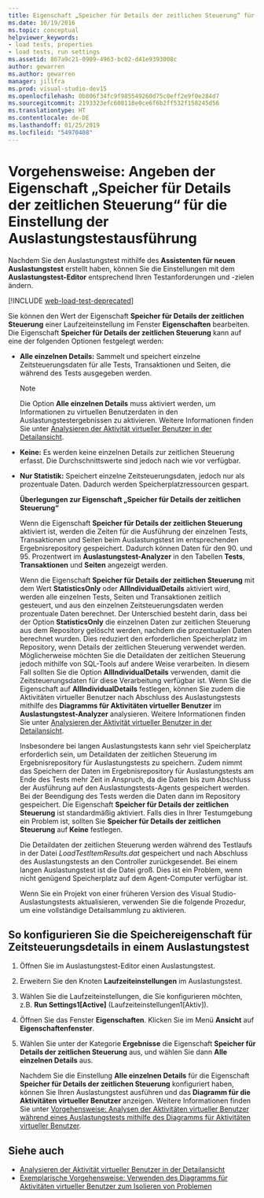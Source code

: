 ```yaml
---
title: Eigenschaft „Speicher für Details der zeitlichen Steuerung“ für Laufzeiteinstellungen von Auslastungstests
ms.date: 10/19/2016
ms.topic: conceptual
helpviewer_keywords:
- load tests, properties
- load tests, run settings
ms.assetid: 867a9c21-0909-4963-bc02-d41e9393008c
author: gewarren
ms.author: gewarren
manager: jillfra
ms.prod: visual-studio-dev15
ms.openlocfilehash: 0b806f34fc9f985549260d75c0eff2e9f0e284d7
ms.sourcegitcommit: 2193323efc608118e0ce6f6b2ff532f158245d56
ms.translationtype: HT
ms.contentlocale: de-DE
ms.lasthandoff: 01/25/2019
ms.locfileid: "54970408"
---
```

# <a name="how-to-specify-the-timing-details-storage-property-for-a-load-test-run-setting"></a>Vorgehensweise: Angeben der Eigenschaft „Speicher für Details der zeitlichen Steuerung“ für die Einstellung der Auslastungstestausführung

Nachdem Sie den Auslastungstest mithilfe des **Assistenten für neuen Auslastungstest** erstellt haben, können Sie die Einstellungen mit dem **Auslastungstest-Editor** entsprechend Ihren Testanforderungen und -zielen ändern.

[!INCLUDE [web-load-test-deprecated](includes/web-load-test-deprecated.md)]

Sie können den Wert der Eigenschaft **Speicher für Details der zeitlichen Steuerung** einer Laufzeiteinstellung im Fenster **Eigenschaften** bearbeiten. Die Eigenschaft **Speicher für Details der zeitlichen Steuerung** kann auf eine der folgenden Optionen festgelegt werden:

- **Alle einzelnen Details:** Sammelt und speichert einzelne Zeitsteuerungsdaten für alle Tests, Transaktionen und Seiten, die während des Tests ausgegeben werden.

  > [!NOTE]
  > Die Option **Alle einzelnen Details** muss aktiviert werden, um Informationen zu virtuellen Benutzerdaten in den Auslastungstestergebnissen zu aktivieren. Weitere Informationen finden Sie unter [Analysieren der Aktivität virtueller Benutzer in der Detailansicht](../test/analyze-load-test-virtual-user-activity-in-the-details-view.md).

- **Keine:** Es werden keine einzelnen Details zur zeitlichen Steuerung erfasst. Die Durchschnittswerte sind jedoch nach wie vor verfügbar.

- **Nur Statistik:** Speichert einzelne Zeitsteuerungsdaten, jedoch nur als prozentuale Daten. Dadurch werden Speicherplatzressourcen gespart.

  **Überlegungen zur Eigenschaft „Speicher für Details der zeitlichen Steuerung“**

  Wenn die Eigenschaft **Speicher für Details der zeitlichen Steuerung** aktiviert ist, werden die Zeiten für die Ausführung der einzelnen Tests, Transaktionen und Seiten beim Auslastungstest im entsprechenden Ergebnisrepository gespeichert. Dadurch können Daten für den 90. und 95. Prozentwert im **Auslastungstest-Analyzer** in den Tabellen **Tests**, **Transaktionen** und **Seiten** angezeigt werden.

  Wenn die Eigenschaft **Speicher für Details der zeitlichen Steuerung** mit dem Wert **StatisticsOnly** oder **AllIndividualDetails** aktiviert wird, werden alle einzelnen Tests, Seiten und Transaktionen zeitlich gesteuert, und aus den einzelnen Zeitsteuerungsdaten werden prozentuale Daten berechnet. Der Unterschied besteht darin, dass bei der Option **StatisticsOnly** die einzelnen Daten zur zeitlichen Steuerung aus dem Repository gelöscht werden, nachdem die prozentualen Daten berechnet wurden. Dies reduziert den erforderlichen Speicherplatz im Repository, wenn Details der zeitlichen Steuerung verwendet werden. Möglicherweise möchten Sie die Detaildaten der zeitlichen Steuerung jedoch mithilfe von SQL-Tools auf andere Weise verarbeiten. In diesem Fall sollten Sie die Option **AllIndividualDetails** verwenden, damit die Zeitsteuerungsdaten für diese Verarbeitung verfügbar ist. Wenn Sie die Eigenschaft auf **AllIndividualDetails** festlegen, können Sie zudem die Aktivitäten virtueller Benutzer nach Abschluss des Auslastungstests mithilfe des **Diagramms für Aktivitäten virtueller Benutzer** im **Auslastungstest-Analyzer** analysieren. Weitere Informationen finden Sie unter [Analysieren der Aktivität virtueller Benutzer in der Detailansicht](../test/analyze-load-test-virtual-user-activity-in-the-details-view.md).

  Insbesondere bei langen Auslastungstests kann sehr viel Speicherplatz erforderlich sein, um Detaildaten der zeitlichen Steuerung im Ergebnisrepository für Auslastungstests zu speichern. Zudem nimmt das Speichern der Daten im Ergebnisrepository für Auslastungstests am Ende des Tests mehr Zeit in Anspruch, da die Daten bis zum Abschluss der Ausführung auf den Auslastungstests-Agents gespeichert werden. Bei der Beendigung des Tests werden die Daten dann im Repository gespeichert. Die Eigenschaft **Speicher für Details der zeitlichen Steuerung** ist standardmäßig aktiviert. Falls dies in Ihrer Testumgebung ein Problem ist, sollten Sie **Speicher für Details der zeitlichen Steuerung** auf **Keine** festlegen.

  Die Detaildaten der zeitlichen Steuerung werden während des Testlaufs in der Datei *LoadTestItemResults.dat* gespeichert und nach Abschluss des Auslastungstests an den Controller zurückgesendet. Bei einem langen Auslastungstest ist die Datei groß. Dies ist ein Problem, wenn nicht genügend Speicherplatz auf dem Agent-Computer verfügbar ist.

  Wenn Sie ein Projekt von einer früheren Version des Visual Studio-Auslastungstests aktualisieren, verwenden Sie die folgende Prozedur, um eine vollständige Detailsammlung zu aktivieren.

## <a name="to-configure-the-timing-details-storage-property-in-a-load-test"></a>So konfigurieren Sie die Speichereigenschaft für Zeitsteuerungsdetails in einem Auslastungstest

1.  Öffnen Sie im Auslastungstest-Editor einen Auslastungstest.

2.  Erweitern Sie den Knoten **Laufzeiteinstellungen** im Auslastungstest.

3.  Wählen Sie die Laufzeiteinstellungen, die Sie konfigurieren möchten, z.B. **Run Settings1[Active]** (Laufzeiteinstellungen1[Aktiv]).

4.  Öffnen Sie das Fenster **Eigenschaften**. Klicken Sie im Menü **Ansicht** auf **Eigenschaftenfenster**.

5.  Wählen Sie unter der Kategorie **Ergebnisse** die Eigenschaft **Speicher für Details der zeitlichen Steuerung** aus, und wählen Sie dann **Alle einzelnen Details** aus.

     Nachdem Sie die Einstellung **Alle einzelnen Details** für die Eigenschaft **Speicher für Details der zeitlichen Steuerung** konfiguriert haben, können Sie Ihren Auslastungstest ausführen und das **Diagramm für die Aktivitäten virtueller Benutzer** anzeigen. Weitere Informationen finden Sie unter [Vorgehensweise: Analysen der Aktivitäten virtueller Benutzer während eines Auslastungstests mithilfe des Diagramms für Aktivitäten virtueller Benutzer](../test/how-to-analyze-virtual-user-activity-during-a-load-test.md).

## <a name="see-also"></a>Siehe auch

- [Analysieren der Aktivität virtueller Benutzer in der Detailansicht](../test/analyze-load-test-virtual-user-activity-in-the-details-view.md)
- [Exemplarische Vorgehensweise: Verwenden des Diagramms für Aktivitäten virtueller Benutzer zum Isolieren von Problemen](../test/walkthrough-use-the-virtual-user-activity-chart-to-isolate-issues.md)
